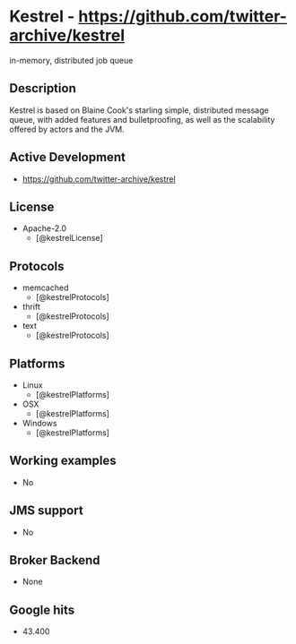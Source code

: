 # Kestrel - https://github.com/twitter-archive/kestrel
in-memory, distributed job queue


## Description
Kestrel is based on Blaine Cook's starling simple, distributed message queue, with added features and bulletproofing, as well as the scalability offered by actors and the JVM.


## Active Development
- https://github.com/twitter-archive/kestrel


## License
- Apache-2.0
    - [@kestrelLicense]


## Protocols
- memcached
    - [@kestrelProtocols]
- thrift
    - [@kestrelProtocols]
- text
    - [@kestrelProtocols]


## Platforms
- Linux
    - [@kestrelPlatforms]
- OSX
    - [@kestrelPlatforms]
- Windows
    - [@kestrelPlatforms]


## Working examples
- No


## JMS support
- No


## Broker Backend
- None


## Google hits
- 43.400

